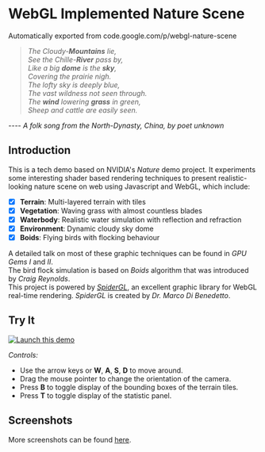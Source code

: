# WebGL Implemented Nature Scene
Automatically exported from code.google.com/p/webgl-nature-scene

> _The Cloudy-**Mountains** lie,_<br>
_See the Chille-**River** pass by,_<br>
_Like a big **dome** is the **sky**,_<br>
_Covering the prairie nigh._<br>
_The lofty sky is deeply blue,_<br>
_The vast wildness not seen through._<br>
_The **wind** lowering **grass** in green,_<br>
_Sheep and cattle are easily seen._

---- _A folk song from the North-Dynasty, China, by poet unknown_
 
 ## Introduction
 This is a tech demo based on NVIDIA's _Nature_ demo project. It experiments some interesting shader based rendering techniques to present realistic-looking nature scene on web using Javascript and WebGL, which include:
 
  - [x] **Terrain**: Multi-layered terrain with tiles
  - [x] **Vegetation**: Waving grass with almost countless blades
  - [x] **Waterbody**: Realistic water simulation with reflection and refraction
  - [x] **Environment**: Dynamic cloudy sky dome
  - [x] **Boids**: Flying birds with flocking behaviour
  
A detailed talk on most of these graphic techniques can be found in _GPU Gems I_ and _II_.<br>
The bird flock simulation is based on _Boids_ algorithm that was introduced by _Craig Reynolds_.<br>
This project is powered by _[SpiderGL](https://github.com/dibenedetto/SpiderGL)_, an excellent graphic library for WebGL real-time rendering. _SpiderGL_ is created by _Dr. Marco Di Benedetto_.

## Try It
[![Launch this demo](https://raw.github.com/humu2009/webgl-nature-scene/wiki/screenshots/large00.jpg)](https://humu2009.github.io/webgl-nature-scene/nature.html)

_Controls:_
  * Use the arrow keys or **W**, **A**, **S**, **D** to move around.
  * Drag the mouse pointer to change the orientation of the camera.
  * Press **B** to toggle display of the bounding boxes of the terrain tiles.
  * Press **T** to toggle display of the statistic panel.

## Screenshots
More screenshots can be found [here](https://github.com/humu2009/webgl-nature-scene/wiki/Screenshots).
